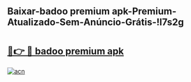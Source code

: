 
## Baixar-badoo premium apk-Premium-Atualizado-Sem-Anúncio-Grátis-!l7s2g

# <h2><a href="https://andorid.site?title=badoo_premium_apk&ref=27">🔗👉 🔴 badoo premium apk</a></h2>

[![acn](https://github.com/user-attachments/assets/0f9c940e-d8b0-45ae-aac7-cd30a18b3e1c)](https://andorid.site?title=badoo_premium_apk&ref=27)

